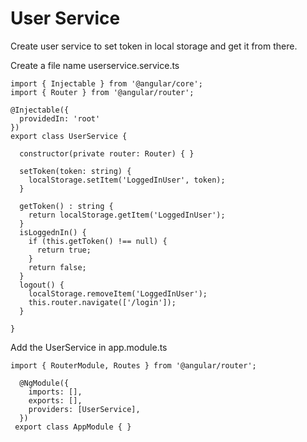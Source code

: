 # User Service
Create user service to set token in local storage and get it from there.

Create a file name userservice.service.ts

    import { Injectable } from '@angular/core';
    import { Router } from '@angular/router';

    @Injectable({
      providedIn: 'root'
    })
    export class UserService {

      constructor(private router: Router) { }

      setToken(token: string) {
        localStorage.setItem('LoggedInUser', token);
      }

      getToken() : string {
        return localStorage.getItem('LoggedInUser');
      }
      isLoggednIn() {
        if (this.getToken() !== null) {
          return true;
        }
        return false;
      }
      logout() {
        localStorage.removeItem('LoggedInUser');
        this.router.navigate(['/login']);
      }

    }


Add the UserService in app.module.ts

    import { RouterModule, Routes } from '@angular/router';

      @NgModule({
        imports: [],
        exports: [],
        providers: [UserService],
      })
     export class AppModule { }


